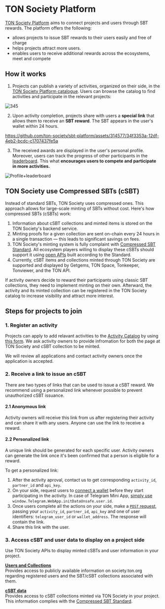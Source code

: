 # TON Society Platform
[TON Society Platform](https://society.ton.org) aims to connect projects and users through SBT rewards. The platform offers the following:
- allows projects to issue SBT rewards to their users easily and free of charge
- helps projects attract more users.
- enables users to receive additional rewards across the ecosystems, meet and compete

## How it works
1. Projects can publish a variety of activities, organized on their side, in the [TON Society Platform catalogue](https://society.ton.org/). Users can browse the catalog to find activities and participate in the relevant projects:

![345](https://github.com/ton-society/sbt-platform/assets/314577/7e99a9ad-bfb6-4741-83e0-fd2b5fab5bf7)

2. Upon activity completion, projects share with users a **special link** that allows them to receive an **SBT reward**. The SBT appears in the user's wallet within 24 hours.


https://github.com/ton-society/sbt-platform/assets/314577/34f3353a-12df-4eb2-bcdc-c1707437fe5a


3. The received awards are displayed in the user's personal profile. Moreover, users can track the progress of other participants in the [leaderboard](https://society.ton.org/contributors). This what **encourages users to compete and participate in more activities.**
   
![Profile+leaderboard](https://github.com/ton-society/sbt-platform/assets/314577/44a40dfb-4146-4eff-b032-5fe6cb40b025)


## TON Society use Compressed SBTs (cSBT)
Instead of standard SBTs, TON Society uses compressed ones. This approach allows for large-scale minting of SBTs without cost. Here's how compressed SBTs (cSBTs) work:

1. Information about cSBT collections and minted items is stored on the TON Society's backend service.
2. Minting proofs for a given collection are sent on-chain every 24 hours in a single transaction — this leads to significant savings on fees.
3. TON Society's minting system is fully complaint with [Compressed SBT Standard](https://github.com/krigga/TEPs/blob/compressed-nfts/text/0000-compressed-nft-standard.md#1-itemsindex). All ecosystem players willing to display these cSBTs should support it using [open APIs](https://ton-society.github.io/sbt-platform/#/Compressed%20SBTs) built according to the Standard.
4. Currently, cSBT items and collections minted through TON Society are supported and displayed by Getgems, TON Space, Tonkeeper, Tonviewer, and the TON API.

If activity owners decide to reward their participants using classic SBT collections, they need to implement minting on their own. Afterward, the activity and its minted collection can be registered in the TON Society catalog to increase visibility and attract more interest.

## Steps for projects to join

### 1. Register an activity
Projects can apply to add relavant activities to the [Activity Catalog](https://society.ton.org/activities) by using [this form](https://eco.ton.org/en/application/make-sbt-campaign). We ask activity owners to provide infromation for both the page at TON Society and cSBT collection to be minted.

We will review all applications and contact activity owners once the application is accepted.

### 2. Receive a link to issue an cSBT
There are two types of links that can be used to issue a cSBT reward. We recommend using a personalized link whenever possible to prevent unauthorized cSBT issuance.

#### 2.1 Anonymous link
Activity owners will receive this link from us after registering their activity and can share it with any users. Anyone can use the link to receive a reward.


#### 2.2 Personalized link 
A unique link should be generated for each specific user. Activity owners can generate the link once it's been confirmed that a person is eligible for a reward.

To get a personalized link:

1. After the activity aproval, contact us to get corresponding ```activity_id```, ```partner_id``` and ```api_key```.
2. On your side, request users to [connect a wallet](https://docs.ton.org/develop/dapps/ton-connect/overview) before they start participating in the activity. In case of Telegram Mini App, [simply use](https://www.tapps.center/docs/packages/tma-js-init-data/user) ```window.Telegram.WebApp.initDataUnsafe.user.id```.
3. Once users complete all the actions on your side, make a [```POST``` request](https://ton-society.github.io/sbt-platform/#/Activities/createRewardLink), passing your ```activity_id```, ```partner_id```, ```api_key``` and one of user identifiers: ```telegram_user_id``` or ```wallet_address```. The response will contain the link.
4. Share this link with the user.

### 3. Access cSBT and user data to display on a project side
Use TON Society APIs to display minted cSBTs and user information in your project.

**[Users and Collections](https://ton-society.github.io/sbt-platform/#/Users)**<br />
Provides access to publicly available information on society.ton.org regarding registered users and the SBT/cSBT collections associated with them.

**[cSBT data](https://ton-society.github.io/sbt-platform/#/Compressed%20SBTs)**<br />
Provides access to cSBT collections minted via TON Society in your project. This information complies with the [Compressed SBT Standard](https://github.com/krigga/TEPs/blob/compressed-nfts/text/0000-compressed-nft-standard.md#1-itemsindex).
